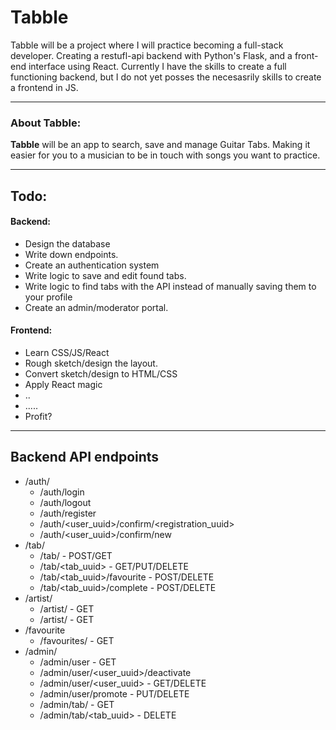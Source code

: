 # Tabble
Tabble will be a project where I will practice becoming a full-stack developer. Creating a restufl-api backend with Python's Flask, and a front-end interface using React. 
Currently I have the skills to create a full functioning backend, but I do not yet posses the necesasrily skills to create a frontend in JS. 

---
### About Tabble:

**Tabble** will be an app to search, save and manage Guitar Tabs. Making it easier for you to a musician to be in touch with songs you want to practice. 

---
## Todo:

#### Backend:
- Design the database
- Write down endpoints.
- Create an authentication system
- Write logic to save and edit found tabs.
- Write logic to find tabs with the API instead of manually saving them to your profile
- Create an admin/moderator portal.

#### Frontend:
- Learn CSS/JS/React
- Rough sketch/design the layout.
- Convert sketch/design to HTML/CSS
- Apply React magic
- ..
- .....
- Profit?

---
## Backend API endpoints

* /auth/
  * /auth/login
  * /auth/logout
  * /auth/register
  * /auth/<user_uuid>/confirm/<registration_uuid>
  * /auth/<user_uuid>/confirm/new
* /tab/
  * /tab/ - POST/GET
  * /tab/<tab_uuid> - GET/PUT/DELETE
  * /tab/<tab_uuid>/favourite - POST/DELETE
  * /tab/<tab_uuid>/complete  - POST/DELETE
* /artist/
  * /artist/  - GET
  * /artist/<name>  - GET
* /favourite
  * /favourites/ - GET
* /admin/
  * /admin/user - GET
  * /admin/user/<user_uuid>/deactivate
  * /admin/user/<user_uuid> - GET/DELETE
  * /admin/user/promote - PUT/DELETE
  * /admin/tab/ - GET
  * /admin/tab/<tab_uuid> - DELETE